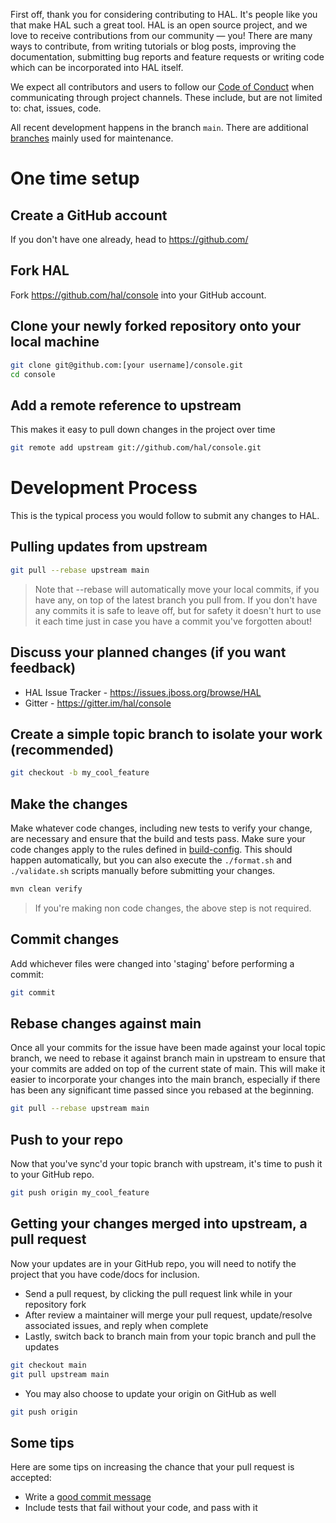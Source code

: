 First off, thank you for considering contributing to HAL. It's people like you that make HAL such a great tool. HAL is an open source project, and we love to receive contributions from our community — you! There are many ways to contribute, from writing tutorials or blog posts, improving the documentation, submitting bug reports and feature requests or writing code which can be incorporated into HAL itself.

We expect all contributors and users to follow our [Code of Conduct](CODE_OF_CONDUCT.md) when communicating through project channels. These include, but are not limited to: chat, issues, code.

All recent development happens in the branch `main`. There are additional [branches](https://hal.github.io/development/branches/) mainly used for maintenance.

# One time setup

## Create a GitHub account

If you don't have one already, head to https://github.com/

## Fork HAL

Fork https://github.com/hal/console into your GitHub account.

## Clone your newly forked repository onto your local machine

```bash
git clone git@github.com:[your username]/console.git
cd console
```

## Add a remote reference to upstream

This makes it easy to pull down changes in the project over time

```bash
git remote add upstream git://github.com/hal/console.git
```

# Development Process

This is the typical process you would follow to submit any changes to HAL.

## Pulling updates from upstream

```bash
git pull --rebase upstream main
```

> Note that --rebase will automatically move your local commits, if you have
> any, on top of the latest branch you pull from.
> If you don't have any commits it is safe to leave off, but for safety it
> doesn't hurt to use it each time just in case you have a commit you've
> forgotten about!

## Discuss your planned changes (if you want feedback)

 * HAL Issue Tracker - https://issues.jboss.org/browse/HAL
 * Gitter - https://gitter.im/hal/console

## Create a simple topic branch to isolate your work (recommended)

```bash
git checkout -b my_cool_feature
```

## Make the changes

Make whatever code changes, including new tests to verify your change, are necessary and ensure that the build and tests pass. Make sure your code changes apply to the rules defined in [build-config](build-config/src/main/resources/etc). This should happen automatically, but you can also execute the `./format.sh` and `./validate.sh` scripts manually before submitting your changes.

```bash
mvn clean verify
```

> If you're making non code changes, the above step is not required.

## Commit changes

Add whichever files were changed into 'staging' before performing a commit:

```bash
git commit
```

## Rebase changes against main

Once all your commits for the issue have been made against your local topic branch, we need to rebase it against branch main in upstream to ensure that your commits are added on top of the current state of main. This will make it easier to incorporate your changes into the main branch, especially if there has been any significant time passed since you rebased at the beginning.

```bash
git pull --rebase upstream main
```

## Push to your repo

Now that you've sync'd your topic branch with upstream, it's time to push it to your GitHub repo.

```bash
git push origin my_cool_feature
```

## Getting your changes merged into upstream, a pull request

Now your updates are in your GitHub repo, you will need to notify the project that you have code/docs for inclusion.

 * Send a pull request, by clicking the pull request link while in your repository fork
 * After review a maintainer will merge your pull request, update/resolve associated issues, and reply when complete
 * Lastly, switch back to branch main from your topic branch and pull the updates

```bash
git checkout main
git pull upstream main
```

 * You may also choose to update your origin on GitHub as well

```bash
git push origin
```

## Some tips

Here are some tips on increasing the chance that your pull request is accepted:

 * Write a [good commit message](https://tbaggery.com/2008/04/19/a-note-about-git-commit-messages.html)
 * Include tests that fail without your code, and pass with it
